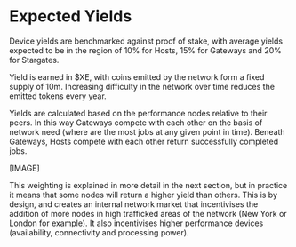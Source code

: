 # Expected Yields

Device yields are benchmarked against proof of stake, with average yields expected to be in the region of 10% for Hosts, 15% for Gateways and 20% for Stargates.

Yield is earned in $XE, with coins emitted by the network form a fixed supply of 10m. Increasing difficulty in the network over time reduces the emitted tokens every year.

Yields are calculated based on the performance nodes relative to their peers. In this way Gateways compete with each other on the basis of network need \(where are the most jobs at any given point in time\). Beneath Gateways, Hosts compete with each other return successfully completed jobs.

\[IMAGE\]

This weighting is explained in more detail in the next section, but in practice it means that some nodes will return a higher yield than others. This is by design, and creates an internal network market that incentivises the addition of more nodes in high trafficked areas of the network \(New York or London for example\). It also incentivises higher performance devices \(availability, connectivity and processing power\).

